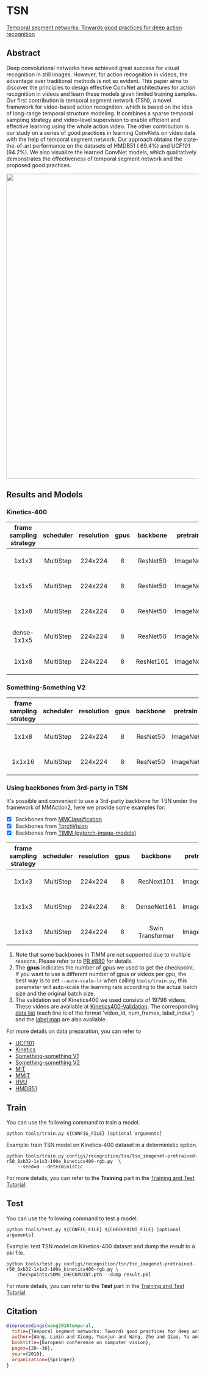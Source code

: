 # TSN

[Temporal segment networks: Towards good practices for deep action recognition](https://link.springer.com/chapter/10.1007/978-3-319-46484-8_2)

<!-- [ALGORITHM] -->

## Abstract

<!-- [ABSTRACT] -->

Deep convolutional networks have achieved great success for visual recognition in still images. However, for action recognition in videos, the advantage over traditional methods is not so evident. This paper aims to discover the principles to design effective ConvNet architectures for action recognition in videos and learn these models given limited training samples. Our first contribution is temporal segment network (TSN), a novel framework for video-based action recognition. which is based on the idea of long-range temporal structure modeling. It combines a sparse temporal sampling strategy and video-level supervision to enable efficient and effective learning using the whole action video. The other contribution is our study on a series of good practices in learning ConvNets on video data with the help of temporal segment network. Our approach obtains the state-the-of-art performance on the datasets of HMDB51 ( 69.4%) and UCF101 (94.2%). We also visualize the learned ConvNet models, which qualitatively demonstrates the effectiveness of temporal segment network and the proposed good practices.

<!-- [IMAGE] -->

<div align=center>
<img src="https://user-images.githubusercontent.com/34324155/143019237-8823045b-dfa3-45cc-a992-ee83ab9d8459.png" width="800"/>
</div>

## Results and Models

### Kinetics-400

| frame sampling strategy | scheduler | resolution | gpus | backbone  | pretrain | top1 acc | top5 acc |  testing protocol  | FLOPs  | params |              config              |                           ckpt |                           log |
| :---------------------: | :-------: | :--------: | :--: | :-------: | :------: | :------: | :------: | :----------------: | :----: | :----: | :------------------------------: | -----------------------------: | ----------------------------: |
|          1x1x3          | MultiStep |  224x224   |  8   | ResNet50  | ImageNet |  72.83   |  90.65   | 25 clips x 10 crop | 102.7G | 24.33M | [config](/configs/recognition/tsn/tsn_imagenet-pretrained-r50_8xb32-1x1x3-100e_kinetics400-rgb.py) | [ckpt](https://download.openmmlab.com/mmaction/v1.0/recognition/tsn/tsn_imagenet-pretrained-r50_8xb32-1x1x3-100e_kinetics400-rgb/tsn_imagenet-pretrained-r50_8xb32-1x1x3-100e_kinetics400-rgb_20220906-cd10898e.pth) | [log](https://download.openmmlab.com/mmaction/v1.0/recognition/tsn/tsn_imagenet-pretrained-r50_8xb32-1x1x3-100e_kinetics400-rgb/tsn_imagenet-pretrained-r50_8xb32-1x1x3-100e_kinetics400-rgb.log) |
|          1x1x5          | MultiStep |  224x224   |  8   | ResNet50  | ImageNet |  73.80   |  91.21   | 25 clips x 10 crop | 102.7G | 24.33M | [config](/configs/recognition/tsn/tsn_imagenet-pretrained-r50_8xb32-1x1x5-100e_kinetics400-rgb.py) | [ckpt](https://download.openmmlab.com/mmaction/v1.0/recognition/tsn/tsn_imagenet-pretrained-r50_8xb32-1x1x5-100e_kinetics400-rgb/tsn_imagenet-pretrained-r50_8xb32-1x1x5-100e_kinetics400-rgb_20220906-65d68713.pth) | [log](https://download.openmmlab.com/mmaction/v1.0/recognition/tsn/tsn_imagenet-pretrained-r50_8xb32-1x1x5-100e_kinetics400-rgb/tsn_imagenet-pretrained-r50_8xb32-1x1x5-100e_kinetics400-rgb.log) |
|          1x1x8          | MultiStep |  224x224   |  8   | ResNet50  | ImageNet |  74.12   |  91.34   | 25 clips x 10 crop | 102.7G | 24.33M | [config](/configs/recognition/tsn/tsn_imagenet-pretrained-r50_8xb32-1x1x8-100e_kinetics400-rgb.py) | [ckpt](https://download.openmmlab.com/mmaction/v1.0/recognition/tsn/tsn_imagenet-pretrained-r50_8xb32-1x1x8-100e_kinetics400-rgb/tsn_imagenet-pretrained-r50_8xb32-1x1x8-100e_kinetics400-rgb_20220906-2692d16c.pth) | [log](https://download.openmmlab.com/mmaction/v1.0/recognition/tsn/tsn_imagenet-pretrained-r50_8xb32-1x1x8-100e_kinetics400-rgb/tsn_imagenet-pretrained-r50_8xb32-1x1x8-100e_kinetics400-rgb.log) |
|       dense-1x1x5       | MultiStep |  224x224   |  8   | ResNet50  | ImageNet |  71.37   |  89.67   | 25 clips x 10 crop | 102.7G | 24.33M | [config](/configs/recognition/tsn/tsn_imagenet-pretrained-r50_8xb32-dense-1x1x5-100e_kinetics400-rgb.py) | [ckpt](https://download.openmmlab.com/mmaction/v1.0/recognition/tsn/tsn_imagenet-pretrained-r50_8xb32-dense-1x1x5-100e_kinetics400-rgb/tsn_imagenet-pretrained-r50_8xb32-dense-1x1x5-100e_kinetics400-rgb_20220906-dcbc6e01.pth) | [log](https://download.openmmlab.com/mmaction/v1.0/recognition/tsn/tsn_imagenet-pretrained-r50_8xb32-dense-1x1x5-100e_kinetics400-rgb/tsn_imagenet-pretrained-r50_8xb32-dense-1x1x5-100e_kinetics400-rgb.log) |
|          1x1x8          | MultiStep |  224x224   |  8   | ResNet101 | ImageNet |  75.89   |  92.07   | 25 clips x 10 crop | 195.8G | 43.32M | [config](/configs/recognition/tsn/tsn_imagenet-pretrained-r101_8xb32-1x1x8-100e_kinetics400-rgb.py) | [ckpt](https://download.openmmlab.com/mmaction/v1.0/recognition/tsn/tsn_imagenet-pretrained-r101_8xb32-1x1x8-100e_kinetics400-rgb/tsn_imagenet-pretrained-r101_8xb32-1x1x8-100e_kinetics400-rgb_20220906-23cff032.pth) | [log](https://download.openmmlab.com/mmaction/v1.0/recognition/tsn/tsn_imagenet-pretrained-r101_8xb32-1x1x8-100e_kinetics400-rgb/tsn_imagenet-pretrained-r101_8xb32-1x1x8-100e_kinetics400-rgb.log) |

### Something-Something V2

| frame sampling strategy | scheduler | resolution | gpus | backbone | pretrain | top1 acc | top5 acc |  testing protocol  | FLOPs  | params |              config              |                           ckpt |                            log |
| :---------------------: | :-------: | :--------: | :--: | :------: | :------: | :------: | :------: | :----------------: | :----: | :----: | :------------------------------: | -----------------------------: | -----------------------------: |
|          1x1x8          | MultiStep |  224x224   |  8   | ResNet50 | ImageNet |  34.85   |  66.37   | 25 clips x 10 crop | 102.7G | 24.33M | [config](/configs/recognition/tsn/tsn_imagenet-pretrained-r50_8xb32-1x1x8-50e_sthv2-rgb.py) | [ckpt](https://download.openmmlab.com/mmaction/v1.0/recognition/tsn/tsn_imagenet-pretrained-r50_8xb32-1x1x8-50e_sthv2-rgb/tsn_imagenet-pretrained-r50_8xb32-1x1x8-50e_sthv2-rgb_20221122-ad2dbb37.pth) | [log](https://download.openmmlab.com/mmaction/v1.0/recognition/tsn/tsn_imagenet-pretrained-r50_8xb32-1x1x8-50e_sthv2-rgb/tsn_imagenet-pretrained-r50_8xb32-1x1x8-50e_sthv2-rgb.log) |
|         1x1x16          | MultiStep |  224x224   |  8   | ResNet50 | ImageNet |  36.55   |  68.00   | 25 clips x 10 crop | 102.7G | 24.33M | [config](/configs/recognition/tsn/tsn_imagenet-pretrained-r50_8xb32-1x1x16-50e_sthv2-rgb.py) | [ckpt](https://download.openmmlab.com/mmaction/v1.0/recognition/tsn/tsn_imagenet-pretrained-r50_8xb32-1x1x16-50e_sthv2-rgb/tsn_imagenet-pretrained-r50_8xb32-1x1x16-50e_sthv2-rgb_20221122-ee13c8e2.pth) | [log](https://download.openmmlab.com/mmaction/v1.0/recognition/tsn/tsn_imagenet-pretrained-r50_8xb32-1x1x16-50e_sthv2-rgb/tsn_imagenet-pretrained-r50_8xb32-1x1x16-50e_sthv2-rgb.log) |

### Using backbones from 3rd-party in TSN

It's possible and convenient to use a 3rd-party backbone for TSN under the framework of MMAction2, here we provide some examples for:

- [x] Backbones from [MMClassification](https://github.com/open-mmlab/mmclassification/)
- [x] Backbones from [TorchVision](https://github.com/pytorch/vision/)
- [x] Backbones from [TIMM (pytorch-image-models)](https://github.com/rwightman/pytorch-image-models)

| frame sampling strategy | scheduler | resolution | gpus |     backbone     | pretrain | top1 acc | top5 acc |  testing protocol  | FLOPs  | params |            config             |                         ckpt |                         log |
| :---------------------: | :-------: | :--------: | :--: | :--------------: | :------: | :------: | :------: | :----------------: | :----: | :----: | :---------------------------: | ---------------------------: | --------------------------: |
|          1x1x3          | MultiStep |  224x224   |  8   |    ResNext101    | ImageNet |  72.95   |  90.36   | 25 clips x 10 crop | 200.3G | 42.95M | [config](/configs/recognition/tsn/custom_backbones/tsn_imagenet-pretrained-rn101-32x4d_8xb32-1x1x3-100e_kinetics400-rgb.py) | [ckpt](https://download.openmmlab.com/mmaction/v1.0/recognition/tsn/tsn_imagenet-pretrained-rn101-32x4d_8xb32-1x1x3-100e_kinetics400-rgb/tsn_imagenet-pretrained-rn101-32x4d_8xb32-1x1x3-100e_kinetics400-rgb_20221209-de2d5615.pth) | [log](https://download.openmmlab.com/mmaction/v1.0/recognition/tsn/tsn_imagenet-pretrained-rn101-32x4d_8xb32-1x1x3-100e_kinetics400-rgb/tsn_imagenet-pretrained-rn101-32x4d_8xb32-1x1x3-100e_kinetics400-rgb.log) |
|          1x1x3          | MultiStep |  224x224   |  8   |   DenseNet161    | ImageNet |  72.07   |  90.15   | 25 clips x 10 crop | 194.6G | 27.36M | [config](/configs/recognition/tsn/custom_backbones/tsn_imagenet-pretrained-dense161_8xb32-1x1x3-100e_kinetics400-rgb.py) | [ckpt](https://download.openmmlab.com/mmaction/v1.0/recognition/tsn/tsn_imagenet-pretrained-dense161_8xb32-1x1x3-100e_kinetics400-rgb/tsn_imagenet-pretrained-dense161_8xb32-1x1x3-100e_kinetics400-rgb_20220906-5f4c0daf.pth) | [log](https://download.openmmlab.com/mmaction/v1.0/recognition/tsn/tsn_imagenet-pretrained-dense161_8xb32-1x1x3-100e_kinetics400-rgb/tsn_imagenet-pretrained-dense161_8xb32-1x1x3-100e_kinetics400-rgb.log) |
|          1x1x3          | MultiStep |  224x224   |  8   | Swin Transformer | ImageNet |  77.03   |  92.61   | 25 clips x 10 crop | 386.7G | 87.15M | [config](/configs/recognition/tsn/custom_backbones/tsn_imagenet-pretrained-swin-transformer_8xb32-1x1x3-100e_kinetics400-rgb.py) | [ckpt](https://download.openmmlab.com/mmaction/v1.0/recognition/tsn/tsn_imagenet-pretrained-swin-transformer_8xb32-1x1x3-100e_kinetics400-rgb/tsn_imagenet-pretrained-swin-transformer_8xb32-1x1x3-100e_kinetics400-rgb_20220906-65ed814e.pth) | [log](https://download.openmmlab.com/mmaction/v1.0/recognition/tsn/tsn_imagenet-pretrained-swin-transformer_8xb32-1x1x3-100e_kinetics400-rgb/tsn_imagenet-pretrained-swin-transformer_8xb32-1x1x3-100e_kinetics400-rgb.log) |

1. Note that some backbones in TIMM are not supported due to multiple reasons. Please refer to to [PR #880](https://github.com/open-mmlab/mmaction2/pull/880) for details.
2. The **gpus** indicates the number of gpus we used to get the checkpoint. If you want to use a different number of gpus or videos per gpu, the best way is to set `--auto-scale-lr` when calling `tools/train.py`, this parameter will auto-scale the learning rate according to the actual batch size and the original batch size.
3. The validation set of Kinetics400 we used consists of 19796 videos. These videos are available at [Kinetics400-Validation](https://mycuhk-my.sharepoint.com/:u:/g/personal/1155136485_link_cuhk_edu_hk/EbXw2WX94J1Hunyt3MWNDJUBz-nHvQYhO9pvKqm6g39PMA?e=a9QldB). The corresponding [data list](https://download.openmmlab.com/mmaction/dataset/k400_val/kinetics_val_list.txt) (each line is of the format 'video_id, num_frames, label_index') and the [label map](https://download.openmmlab.com/mmaction/dataset/k400_val/kinetics_class2ind.txt) are also available.

For more details on data preparation, you can refer to

- [UCF101](/tools/data/ucf101/README.md)
- [Kinetics](/tools/data/kinetics/README.md)
- [Something-something V1](/tools/data/sthv1/README.md)
- [Something-something V2](/tools/data/sthv2/README.md)
- [MIT](/tools/data/mit/README.md)
- [MMIT](/tools/data/mmit/README.md)
- [HVU](/tools/data/hvu/README.md)
- [HMDB51](/tools/data/hmdb51/README.md)

## Train

You can use the following command to train a model.

```shell
python tools/train.py ${CONFIG_FILE} [optional arguments]
```

Example: train TSN model on Kinetics-400 dataset in a deterministic option.

```shell
python tools/train.py configs/recognition/tsn/tsn_imagenet-pretrained-r50_8xb32-1x1x3-100e_kinetics400-rgb.py  \
    --seed=0 --deterministic
```

For more details, you can refer to the **Training** part in the [Training and Test Tutorial](/docs/en/user_guides/4_train_test.md).

## Test

You can use the following command to test a model.

```shell
python tools/test.py ${CONFIG_FILE} ${CHECKPOINT_FILE} [optional arguments]
```

Example: test TSN model on Kinetics-400 dataset and dump the result to a pkl file.

```shell
python tools/test.py configs/recognition/tsn/tsn_imagenet-pretrained-r50_8xb32-1x1x3-100e_kinetics400-rgb.py \
    checkpoints/SOME_CHECKPOINT.pth --dump result.pkl
```

For more details, you can refer to the **Test** part in the [Training and Test Tutorial](/docs/en/user_guides/4_train_test.md).

## Citation

```BibTeX
@inproceedings{wang2016temporal,
  title={Temporal segment networks: Towards good practices for deep action recognition},
  author={Wang, Limin and Xiong, Yuanjun and Wang, Zhe and Qiao, Yu and Lin, Dahua and Tang, Xiaoou and Van Gool, Luc},
  booktitle={European conference on computer vision},
  pages={20--36},
  year={2016},
  organization={Springer}
}
```
